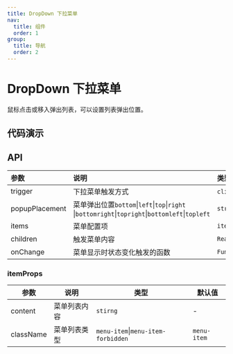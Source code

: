 ```yaml
---
title: DropDown 下拉菜单
nav:
  title: 组件
  order: 1
group:
  title: 导航
  order: 2
---
```


# DropDown 下拉菜单

鼠标点击或移入弹出列表，可以设置列表弹出位置。

## 代码演示

<code src="./demo/trigger.tsx"></code>

<code src="./demo/forbidden.tsx"></code>

<code src="./demo/location.tsx"></code> 

<!-- <code src="./demo/basic.tsx"></code>

<code src="./demo/popupPlacement.tsx"></code>

<code src="./demo/rightClick.tsx"></code>

<code src="./demo/else.tsx"></code>

<code src="./demo/childrens.tsx"></code> -->

## API

| 参数 | 说明 | 类型 | 默认值 |
| :-- | :-- | :-- | :-- |
| trigger | 下拉菜单触发方式 | `click`\|`hover`| `hover` |
| popupPlacement | 菜单弹出位置`bottom`\|`left`\|`top`\|`right` \|`bottomright`\|`topright`\|`bottomleft`\|`topleft` | `string` | `'bottom'` |
| items | 菜单配置项 | `itemProps` | - |
| children | 触发菜单内容 | `ReactNode` | - |
| onChange | 菜单显示时状态变化触发的函数 | `Function` | - |

### itemProps

| 参数      | 说明         | 类型                               | 默认值      |
| --------- | ------------ | ---------------------------------- | ----------- |
| content   | 菜单列表内容 | `stirng`                           | -           |
| className | 菜单列表类型 | `menu-item`\|`menu-item-forbidden` | `menu-item` |
